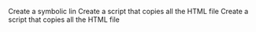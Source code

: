 Create a symbolic lin
Create a script that copies all the HTML file
Create a script that copies all the HTML file
